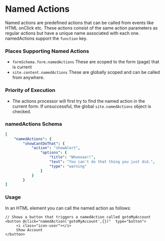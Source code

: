 # Named Actions

Named actions are predefined actions that can be called from events like HTML onClick etc. These actions consist of the same action parameters as regular actions but have a unique name associated with each one. namedActions support the `function` key.

### Places Supporting Named Actions

* `formSchema.form.namedActions` These are scoped to the form \(page\) that is current
* `site.content.namedActions` These are globally scoped and can be called from anywhere.

### Priority of Execution

* The actions processor will first try to find the named action in the current form. If unsuccessful, the global `site.namedActions` object is checked.

### namedActions Schema

```yaml
[
    "namedActions": {
        "showCantDoThat": {
            "action": "showAlert",
                "options": {
                    "title": "Whoooaa!!",
                    "text": "You can't do that thing you just did.",
                    "type": "warning"
                }
            }
        }
]
```

### Usage

In an HTML element you can call the named action as follows:

```markup
// Shows a button that triggers a namedAction called gotoMyAccount
<button @click="namedAction('gotoMyAccount',{})"  type="button">
     <i class="icon-user"></i>
     Show Account
</button>
```

